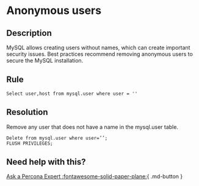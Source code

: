 # Anonymous users

## Description
MySQL allows creating users without names, which can create important security issues. 
Best practices recommend removing anonymous users to secure the MySQL installation.

## Rule
`Select user,host from mysql.user where user = ''`


## Resolution
Remove any user that does not have a name in the mysql.user table.  
```
Delete from mysql.user where user=’’;
FLUSH PRIVILEGES;
```
## Need help with this?

[Ask a Percona Expert :fontawesome-solid-paper-plane:](https://www.percona.com/about-percona/contact?utm_source=pmm&utm_medium=banner&utm_campaign=advisors_readmore){ .md-button }